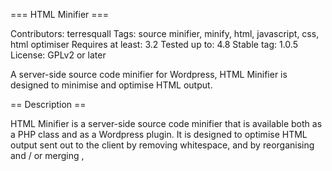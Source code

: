 === HTML Minifier ===

Contributors: terresquall
Tags: source minifier, minify, html, javascript, css, html optimiser
Requires at least: 3.2
Tested up to: 4.8
Stable tag: 1.0.5
License: GPLv2 or later

A server-side source code minifier for Wordpress, HTML Minifier is designed to minimise and optimise HTML output.

== Description ==

HTML Minifier is a server-side source code minifier that is available both as a PHP class and as a Wordpress plugin. It is designed to optimise HTML output sent out to the client by removing whitespace, and by reorganising and / or merging <link>, <style> and <script> tags scattered across HTML pages that are built dynamically on server-side applications.

A variety of optimisation options and minification styles are available in the plugin, and they can be selected from or toggled depending on the user's needs. To see the full list of options or to download the PHP version, [click here](http://www.terresquall.com/web/html-minifier/).

There is also a [GitHub repository](https://github.com/terresquall/html-minifier) for the project, if you want to contribute.

Note that this software is still in beta and might not work properly with some Wordpress sites. Use it at your own risk!

== Installation ==

Unzip the downloaded file into the plugin folder in your blog and activate it in WP-Admin. Alternatively, you can just download it directly from WP-Admin and activate it.

== Changelog ==

= 1.0.5 =
*Release Date - 2 July 2017*

Watch out for a native caching function in this plugin in future!

* Fixed a small issue with the movement of script tags inside IE conditional brackets.
* Now you cannot uncheck 'Remove JS comments' and 'Remove CSS comments' when your compression mode is "All whitespace".

= 1.0.4b/c =
*Release Date - 26 May 2017*

Marked this plugin as being in beta in the readme.

= 1.0.4 =
*Release Date - 21 May 2017*

Mainly a bug-fixing release.

* Fixed a bug that caused some IE conditional comments to be removed.
* Minification of <script> tag contents is now done by string manipulation instead of PHP DOMDocument. This fixes a few bugs with IE conditional comments (yes, those are stupid).
* The "Show signature" option now tracks the number of bytes saved from minification.
* Added a new "Minify WP-Admin" option. You might not want to use it until after a few versions, as it can break certain pages in your WP-Admin. Note that "Combine Javascript in script tags" is always disabled in WP-Admin, as it breaks the code.
* If your HTML source is broken, HTMLMinifier (the class) now throws some errors. In the future, it will start checking if your HTML document is valid before minifying, so that its easier to find where errors are.

As usual, please report any bugs to [mail@terresquall.com](mailto:mail@terresquall.com).

= 1.0.3 =
*Release Date - 20 May 2017*

* Added a new option to force remove commented CDATA tags in <script> blocks. They optimally should not be because they make a document XHTML compatible.
* Fixed some minor minification bugs that caused certain conditional HTML tags to be erroneously removed.
* Fixed some formatting errors on readme.md.
* Fixed some display issues the Settings page has with display on mobile.

= 1.0.2 =
*Release Date - 18 May 2017*

* Implemented stricter user input sanitisation on the plugin options page.
* Optimised some code related to plugin initialisation on page load.

= 1.0.1 =
*Release Date - 17 May 2017*

* First open release to public. 